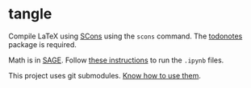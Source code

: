 # tangle

Compile LaTeX using [SCons](http://scons.org/) using the `scons` command.
The [todonotes](http://www.ctan.org/pkg/todonotes) package is required.

Math is in [SAGE](http://www.sagemath.org/).
Follow [these instructions](http://www.liafa.univ-paris-diderot.fr/~labbe/blogue/2013/02/using-sage-in-the-new-ipython-notebook/) to run the `.ipynb` files.

This project uses git submodules.
[Know how to use them](http://git-scm.com/book/en/Git-Tools-Submodules#Cloning-a-Project-with-Submodules).
